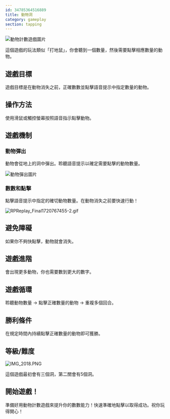 ```yaml
---
id: 34785364516889
title: 動物洞
category: gameplay
section: tapping
---
```

![動物計數遊戲圖片](https://help.studycat.com/hc/article_attachments/34829163309209)

這個遊戲的玩法類似「打地鼠」，你會聽到一個數量，然後需要點擊相應數量的動物。

遊戲目標
---------

遊戲目標是在動物消失之前，正確數數並點擊語音提示中指定數量的動物。

操作方法
--------

使用滑鼠或觸控螢幕按照語音指示點擊動物。

遊戲機制
------------------

### 動物彈出

動物會從地上的洞中彈出。聆聽語音提示以確定需要點擊的動物數量。

![動物彈出圖片](https://help.studycat.com/hc/article_attachments/34829163315225)

### 數數和點擊

點擊語音提示中指定的確切動物數量。在動物消失之前要快速行動！

![RPReplay_Final1720767455-2.gif](https://help.studycat.com/hc/article_attachments/34975029772825)

避免障礙
------------------

如果你不夠快點擊，動物就會消失。

遊戲進階
-----------------

會出現更多動物，你也需要數到更大的數字。

遊戲循環
-------------

聆聽動物數量 -> 點擊正確數量的動物 -> 重複多個回合。

勝利條件
-------

在規定時間內持續點擊正確數量的動物即可獲勝。

等級/難度
-----------------------

![IMG_2018.PNG](https://help.studycat.com/hc/article_attachments/34829163311897)

這個遊戲最初會有三個洞，第二關會有5個洞。

開始遊戲！
-----------

準備好用動物計數遊戲來提升你的數數能力！快速準確地點擊以取得成功。祝你玩得開心！

